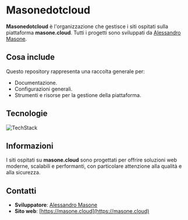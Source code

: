 # Masonedotcloud

**Masonedotcloud** è l'organizzazione che gestisce i siti ospitati sulla piattaforma **masone.cloud**. Tutti i progetti sono sviluppati da [Alessandro Masone](https://github.com/alessandromasone/).

## Cosa include

Questo repository rappresenta una raccolta generale per:

- Documentazione.
- Configurazioni generali.
- Strumenti e risorse per la gestione della piattaforma.

## Tecnologie
![TechStack](https://skillicons.dev/icons?i=vscode,pycharm,idea,androidstudio,git,latex,java,c,cpp,cs,php,css,mysql,bootstrap,jquery,html,js,docker,bash,phpstorm,wordpress)

## Informazioni

I siti ospitati su **masone.cloud** sono progettati per offrire soluzioni web moderne, scalabili e performanti, con particolare attenzione alla qualità e alla sicurezza.

## Contatti

- **Sviluppatore**: [Alessandro Masone](https://github.com/alessandromasone/)
- **Sito web**: [https://masone.cloud](https://masone.cloud)
